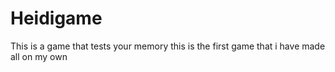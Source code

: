# Heidigame
This is a game that tests your memory this is the first game that i have made all on my own
